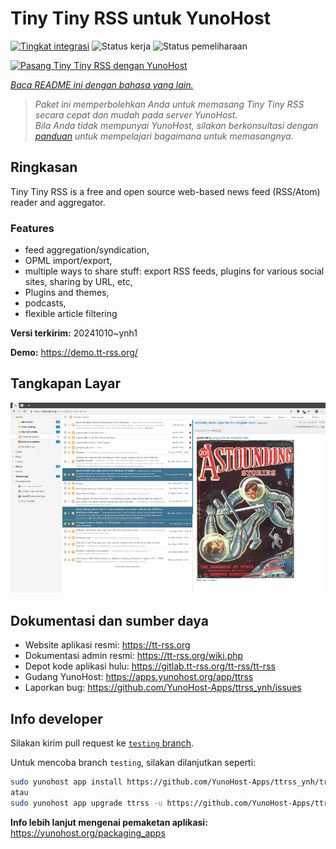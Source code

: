 <!--
N.B.: README ini dibuat secara otomatis oleh <https://github.com/YunoHost/apps/tree/master/tools/readme_generator>
Ini TIDAK boleh diedit dengan tangan.
-->

# Tiny Tiny RSS untuk YunoHost

[![Tingkat integrasi](https://dash.yunohost.org/integration/ttrss.svg)](https://ci-apps.yunohost.org/ci/apps/ttrss/) ![Status kerja](https://ci-apps.yunohost.org/ci/badges/ttrss.status.svg) ![Status pemeliharaan](https://ci-apps.yunohost.org/ci/badges/ttrss.maintain.svg)

[![Pasang Tiny Tiny RSS dengan YunoHost](https://install-app.yunohost.org/install-with-yunohost.svg)](https://install-app.yunohost.org/?app=ttrss)

*[Baca README ini dengan bahasa yang lain.](./ALL_README.md)*

> *Paket ini memperbolehkan Anda untuk memasang Tiny Tiny RSS secara cepat dan mudah pada server YunoHost.*  
> *Bila Anda tidak mempunyai YunoHost, silakan berkonsultasi dengan [panduan](https://yunohost.org/install) untuk mempelajari bagaimana untuk memasangnya.*

## Ringkasan

Tiny Tiny RSS is a free and open source web-based news feed (RSS/Atom) reader and aggregator.

### Features

- feed aggregation/syndication,
- OPML import/export,
- multiple ways to share stuff: export RSS feeds, plugins for various social sites, sharing by URL, etc,
- Plugins and themes,
- podcasts,
- flexible article filtering


**Versi terkirim:** 20241010~ynh1

**Demo:** <https://demo.tt-rss.org/>

## Tangkapan Layar

![Tangkapan Layar pada Tiny Tiny RSS](./doc/screenshots/screenshot.png)

## Dokumentasi dan sumber daya

- Website aplikasi resmi: <https://tt-rss.org>
- Dokumentasi admin resmi: <https://tt-rss.org/wiki.php>
- Depot kode aplikasi hulu: <https://gitlab.tt-rss.org/tt-rss/tt-rss>
- Gudang YunoHost: <https://apps.yunohost.org/app/ttrss>
- Laporkan bug: <https://github.com/YunoHost-Apps/ttrss_ynh/issues>

## Info developer

Silakan kirim pull request ke [`testing` branch](https://github.com/YunoHost-Apps/ttrss_ynh/tree/testing).

Untuk mencoba branch `testing`, silakan dilanjutkan seperti:

```bash
sudo yunohost app install https://github.com/YunoHost-Apps/ttrss_ynh/tree/testing --debug
atau
sudo yunohost app upgrade ttrss -u https://github.com/YunoHost-Apps/ttrss_ynh/tree/testing --debug
```

**Info lebih lanjut mengenai pemaketan aplikasi:** <https://yunohost.org/packaging_apps>
